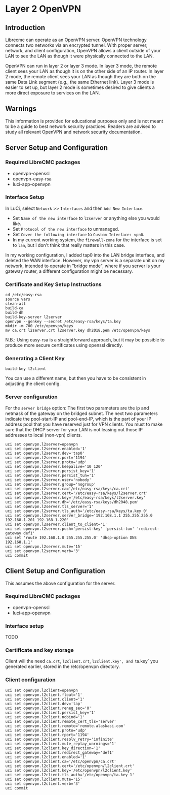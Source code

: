 # Layer 2 OpenVPN

## Introduction

Librecmc can operate as an OpenVPN server. OpenVPN technology connects
two networks via an encrypted tunnel. With proper server, network, and
client configuration, OpenVPN allows a client outside of your LAN to
see the LAN as though it were physically connected to the LAN.

OpenVPN can run in layer 2 or layer 3 mode. In layer 3 mode, the
remote client sees your LAN as though it is on the other side of an IP
router. In layer 2 mode, the remote client sees your LAN as though
they are both on the same Data Link segment (e.g., the same Ethernet
link). Layer 3 mode is easier to set up, but layer 2 mode is sometimes
desired to give clients a more direct exposure to services on the LAN.

## Warnings

This information is provided for educational purposes only and is not
meant to be a guide to best network security practices. Readers are
advised to study all relevant OpenVPN and network security
documentation.

## Server Setup and Configuration

### Required LibreCMC packages

* openvpn-openssl
* openvpn-easy-rsa
* luci-app-openvpn

### Interface Setup

In LuCi, select `Network` >> `Interfaces` and then `Add New Interface`.

- Set `Name of the new interface` to `l2server` or anything else you
  would like.
- Set `Protocol of the new interface` to unmanaged.
- Set `Cover the following interface` to `Custom Interface: vpn0`.
- In my current working system, the `firewall-zone` for the interface
  is set to `lan`, but I don't think that really matters in this case.

In my working configuration, I added tap0 into the LAN bridge
interface, and deleted the WAN interface. However, my vpn server is a
separate unit on my network, intended to operate in "bridge mode",
where if you server is your gateway router, a different configuration
might be necessary.

### Certificate and Key Setup Instructions

```
cd /etc/easy-rsa
source vars
clean-all
build-ca
build-dh
build-key-server l2server
openvpn --genkey --secret /etc/easy-rsa/keys/ta.key
mkdir -m 700 /etc/openvpn/keys
mv ca.crt l2server.crt l2server.key dh2018.pem /etc/openvpn/keys
```

N.B.: Using easy-rsa is a straightforward approach, but it may be
possible to produce more secure certificates using openssl directly.

### Generating a Client Key

```
build-key l2client
```

You can use a different name, but then you have to be consistent in
adjusting the client config.

### Server configuration

For the `server bridge` option: The first two parameters are the ip
and netmask of the gateway on the bridged subnet. The next two
parameters indicate the pool-start-IP and pool-end-IP, which is the
part of your IP address pool that you have reserved just for VPN
clients. You must to make sure that the DHCP server for your LAN is
not leasing out those IP addresses to local (non-vpn) clients.

```
uci set openvpn.l2server=openvpn
uci set openvpn.l2server.enabled='1'
uci set openvpn.l2server.dev='tap0'
uci set openvpn.l2server.port='1194'
uci set openvpn.l2server.proto='udp'
uci set openvpn.l2server.keepalive='10 120'
uci set openvpn.l2server.persist_key='1'
uci set openvpn.l2server.persist_tun='1'
uci set openvpn.l2server.user='nobody'
uci set openvpn.l2server.group='nogroup'
uci set openvpn.l2server.ca='/etc/easy-rsa/keys/ca.crt'
uci set openvpn.l2server.cert='/etc/easy-rsa/keys/l2server.crt'
uci set openvpn.l2server.key='/etc/easy-rsa/keys/l2server.key'
uci set openvpn.l2server.dh='/etc/easy-rsa/keys/dh2048.pem'
uci set openvpn.l2server.tls_server='1'
uci set openvpn.l2server.tls_auth='/etc/easy-rsa/keys/ta.key 0'
uci set openvpn.l2server.server_bridge='192.168.1.1 255.255.255.0 192.168.1.201 192.168.1.220'
uci set openvpn.l2server.client_to_client='1'
uci set openvpn.l2server.push='persist-key' 'persist-tun' 'redirect-gateway def1'
uci set 'route 192.168.1.0 255.255.255.0' 'dhcp-option DNS 192.168.1.1'
uci set openvpn.l2server.mute='15'
uci set openvpn.l2server.verb='3'
uci commit
```

## Client Setup and Configuration

This assumes the above configuration for the server.

### Required LibreCMC packages

* openvpn-openssl
* luci-app-openvpn

### Interface setup

TODO

### Certificate and key storage

Client will the need `ca.crt`, `l2client.crt`, `l2client.key', and
`ta.key` you generated earlier, stored in the /etc/openvpn directory.

### Client configuration

```
uci set openvpn.l2client=openvpn
uci set openvpn.l2client.float='1'
uci set openvpn.l2client.client='1'
uci set openvpn.l2client.dev='tap'
uci set openvpn.l2client.reneg_sec='0'
uci set openvpn.l2client.persist_key='1'
uci set openvpn.l2client.nobind='1'
uci set openvpn.l2client.remote_cert_tls='server'
uci set openvpn.l2client.remote='remote.alaskasi.com'
uci set openvpn.l2client.proto='udp'
uci set openvpn.l2client.rport='1194'
uci set openvpn.l2client.resolv_retry='infinite'
uci set openvpn.l2client.mute_replay_warnings='1'
uci set openvpn.l2client.key_direction='1'
uci set openvpn.l2client.redirect_gateway='def1'
uci set openvpn.l2client.enabled='1'
uci set openvpn.l2client.ca='/etc/openvpn/ca.crt'
uci set openvpn.l2client.cert='/etc/openvpn/l2client.crt'
uci set openvpn.l2client.key='/etc/openvpn/l2client.key'
uci set openvpn.l2client.tls_auth='/etc/openvpn/ta.key 1'
uci set openvpn.l2client.mute='15'
uci set openvpn.l2client.verb='3'
uci commit
```
